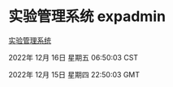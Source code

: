 # 实验管理系统 expadmin
[实验管理系统](http://59.174.10.89:56808/expadmin-782313d2-e1b1-4ea7-932e-3a55e6a1a4d0/)

2022年 12月 16日 星期五 06:50:03 CST

2022年 12月 15日 星期四 22:50:03 GMT
